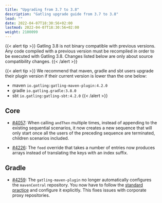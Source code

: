 ```yaml
---
title: "Upgrading from 3.7 to 3.8"
description: "Gatling upgrade guide from 3.7 to 3.8"
lead: ""
date: 2022-04-07T18:30:56+02:00
lastmod: 2022-04-07T18:30:56+02:00
weight: 2100099
---
```


{{< alert tip >}}
Gatling 3.8 is not binary compatible with previous versions.
Any code compiled with a previous version must be recompiled in order to be executed with Gatling 3.8.
Changes listed below are only about source compatibility changes.
{{< /alert >}}

{{< alert tip >}}
We recommend that maven, gradle and sbt users upgrade their plugin version if their current version is lower than the one below:
* maven `io.gatling:gatling-maven-plugin:4.2.0`
* gradle `io.gatling.gradle:3.8.0`
* sbt `io.gatling:gatling-sbt:4.2.0`
{{< /alert >}}

## Core

* [#4057](https://github.com/gatling/gatling/issues/4057): When calling `andThen` multiple times, instead of appending to the existing sequential scenarios, it now creates a new sequence that will only start once all the users of the preceding sequence are terminated, children scenarios included.

* [#4226](https://github.com/gatling/gatling/issues/4226): The `feed` override that takes a number of entries now produces arrays instead of translating the keys with an index suffix.

## Gradle

* [#4259](https://github.com/gatling/gatling/issues/4259): The `gatling-maven-plugin` no longer automatically configures the `mavenCentral` repository. You now have to follow the [standard practice](https://docs.gradle.org/current/userguide/declaring_repositories.html#sub:maven_central) and configure it explicitly. This fixes issues with corporate proxy repositories.
